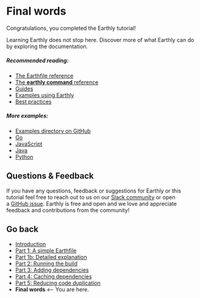 # Final words

Congratulations, you completed the Earthly tutorial! 

Learning Earthly does not stop here. Discover more of what Earthly can do by exploring the documentation.

##### Recommended reading:

* [The Earthfile reference](../earthfile/earthfile.md)
* [The **earthly command** reference](../earthly-command/earthly-command.md)
* [Guides](../earthfile/guides)
* [Examples using Earthly](../examples/examples.md)
* [Best practices](../best-practices/best-practices.md)

##### More examples:

* [Examples directory on GitHub](https://github.com/earthly/earthly/tree/main/examples)
* [Go](https://github.com/earthly/earthly/tree/main/examples/go)
* [JavaScript](https://github.com/earthly/earthly/tree/main/examples/js)
* [Java](https://github.com/earthly/earthly/tree/main/examples/java)
* [Python](https://github.com/earthly/earthly/tree/main/examples/python)

## Questions & Feedback

If you have any questions, feedback or suggestions for Earthly or this tutorial feel free to reach out to us on our [Slack community](https://earthly.dev/slack) or open a [GitHub issue](https://github.com/earthly/earthly/issues). Earthly is free and open and we love and appreciate feedback and contributions from the community!

## Go back

* [Introduction](./basics.md)
* [Part 1: A simple Earthfile](./part-1-a-simple-earthfile.md)
* [Part 1b: Detailed explanation](./part-1b-detailed-explanation.md)
* [Part 2: Running the build](./part-2-running-the-build.md)
* [Part 3: Adding dependencies](./part-3-adding-dependencies.md)
* [Part 4: Caching dependencies](./part-4-caching-dependencies.md)
* [Part 5: Reducing code duplication](./part-5-reducing-code-duplication.md)
* **Final words** <-- You are here.
